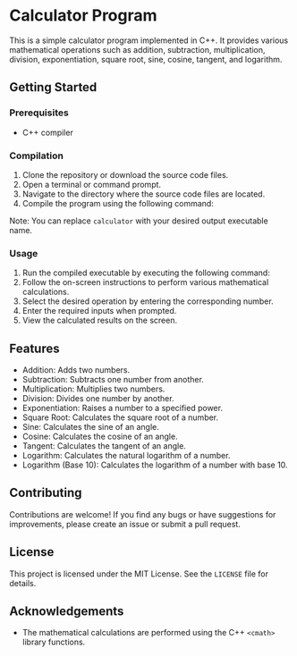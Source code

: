 # Calculator Program

This is a simple calculator program implemented in C++. It provides various mathematical operations such as addition, subtraction, multiplication, division, exponentiation, square root, sine, cosine, tangent, and logarithm.

## Getting Started

### Prerequisites
- C++ compiler

### Compilation
1. Clone the repository or download the source code files.
2. Open a terminal or command prompt.
3. Navigate to the directory where the source code files are located.
4. Compile the program using the following command:

Note: You can replace `calculator` with your desired output executable name.

### Usage
1. Run the compiled executable by executing the following command:
2. Follow the on-screen instructions to perform various mathematical calculations.
3. Select the desired operation by entering the corresponding number.
4. Enter the required inputs when prompted.
5. View the calculated results on the screen.

## Features
- Addition: Adds two numbers.
- Subtraction: Subtracts one number from another.
- Multiplication: Multiplies two numbers.
- Division: Divides one number by another.
- Exponentiation: Raises a number to a specified power.
- Square Root: Calculates the square root of a number.
- Sine: Calculates the sine of an angle.
- Cosine: Calculates the cosine of an angle.
- Tangent: Calculates the tangent of an angle.
- Logarithm: Calculates the natural logarithm of a number.
- Logarithm (Base 10): Calculates the logarithm of a number with base 10.

## Contributing
Contributions are welcome! If you find any bugs or have suggestions for improvements, please create an issue or submit a pull request.

## License
This project is licensed under the MIT License. See the `LICENSE` file for details.

## Acknowledgements
- The mathematical calculations are performed using the C++ `<cmath>` library functions.

